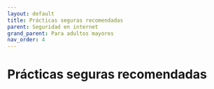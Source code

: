```yaml
---
layout: default
title: Prácticas seguras recomendadas
parent: Seguridad en internet
grand_parent: Para adultos mayores
nav_order: 4
---
```


# Prácticas seguras recomendadas